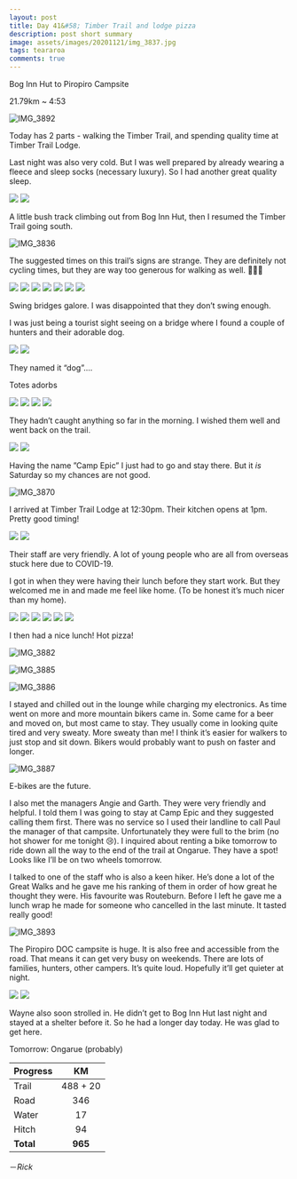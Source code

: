 ```yaml
---
layout: post
title: Day 41&#58; Timber Trail and lodge pizza
description: post short summary
image: assets/images/20201121/img_3837.jpg
tags: teararoa
comments: true
---
```


Bog Inn Hut to Piropiro Campsite

21.79km ~ 4:53

![IMG_3892](/assets/images/20201121/img_3892.jpg)

Today has 2 parts - walking the Timber Trail, and spending quality time at Timber Trail Lodge.

Last night was also very cold. But I was well prepared by already wearing a fleece and sleep socks (necessary luxury). So I had another great quality sleep. 

<div class="gallery" data-columns="2">
  <img src="/assets/images/20201121/img_3834.jpg">
  <img src="/assets/images/20201121/img_3835.jpg">
</div>

A little bush track climbing out from Bog Inn Hut, then I resumed the Timber Trail going south. 

![IMG_3836](/assets/images/20201121/img_3836.jpg)

The suggested times on this trail’s signs are strange. They are definitely not cycling times, but they are way too generous for walking as well. 🤷🏻‍♂️

<div class="gallery" data-columns="2">
  <img src="/assets/images/20201121/img_3837.jpg">
  <img src="/assets/images/20201121/img_3838.jpg">
  <img src="/assets/images/20201121/img_3841.jpg">
  <img src="/assets/images/20201121/img_3842.jpg">
  <img src="/assets/images/20201121/img_3843.jpg">
  <img src="/assets/images/20201121/img_3845.jpg">
  <img src="/assets/images/20201121/img_3846.jpg">
</div>

Swing bridges galore. I was disappointed that they don’t swing enough. 

I was just being a tourist sight seeing on a bridge where I found a couple of hunters and their adorable dog. 

<div class="gallery" data-columns="2">
  <img src="/assets/images/20201121/img_3858.jpg">
  <img src="/assets/images/20201121/img_3859.jpg">
</div>

They named it “dog”....

Totes adorbs

<div class="gallery" data-columns="2">
  <img src="/assets/images/20201121/img_3860.jpg">
  <img src="/assets/images/20201121/img_3861.jpg">
  <img src="/assets/images/20201121/img_3862.jpg">
  <img src="/assets/images/20201121/img_3863.jpg">
</div>

They hadn’t caught anything so far in the morning. I wished them well and went back on the trail. 

<div class="gallery" data-columns="2">
  <img src="/assets/images/20201121/img_3868.jpg">
  <img src="/assets/images/20201121/img_3869.jpg">
</div>

Having the name ”Camp Epic” I just had to go and stay there. But it _is_ Saturday so my chances are not good. 

![IMG_3870](/assets/images/20201121/img_3870.jpg)

I arrived at Timber Trail Lodge at 12:30pm. Their kitchen opens at 1pm. Pretty good timing!

<div class="gallery" data-columns="2">
  <img src="/assets/images/20201121/img_3872.jpg">
  <img src="/assets/images/20201121/img_3873.jpg">
</div>

Their staff are very friendly. A lot of young people who are all from overseas stuck here due to COVID-19.

I got in when they were having their lunch before they start work. But they welcomed me in and made me feel like home. (To be honest it’s much nicer than my home). 

<div class="gallery" data-columns="2">
  <img src="/assets/images/20201121/img_3874.jpg">
  <img src="/assets/images/20201121/img_3875.jpg">
  <img src="/assets/images/20201121/img_3876.jpg">
  <img src="/assets/images/20201121/img_3877.jpg">
  <img src="/assets/images/20201121/img_3879.jpg">
  <img src="/assets/images/20201121/img_3880.jpg">
</div>

I then had a nice lunch! Hot pizza!

![IMG_3882](/assets/images/20201121/img_3882.jpg)

![IMG_3885](/assets/images/20201121/img_3885.jpg)

![IMG_3886](/assets/images/20201121/img_3886.jpg)

I stayed and chilled out in the lounge while charging my electronics. As time went on more and more mountain bikers came in. Some came for a beer and moved on, but most came to stay. They usually come in looking quite tired and very sweaty. More sweaty than me! I think it’s easier for walkers to just stop and sit down. Bikers would probably want to push on faster and longer. 

![IMG_3887](/assets/images/20201121/img_3887.jpg)

E-bikes are the future. 

I also met the managers Angie and Garth. They were very friendly and helpful. I told them I was going to stay at Camp Epic and they suggested calling them first. There was no service so I used their landline to call Paul the manager of that campsite. Unfortunately they were full to the brim (no hot shower for me tonight 😢). I inquired about renting a bike tomorrow to ride down all the way to the end of the trail at Ongarue. They have a spot! Looks like I’ll be on two wheels tomorrow.

I talked to one of the staff who is also a keen hiker. He’s done a lot of the Great Walks and he gave me his ranking of them in order of how great he thought they were. His favourite was Routeburn. Before I left he gave me a lunch wrap he made for someone who cancelled in the last minute. It tasted really good!

![IMG_3893](/assets/images/20201121/img_3893.jpg)

The Piropiro DOC campsite is huge. It is also free and accessible from the road. That means it can get very busy on weekends. There are lots of families, hunters, other campers. It’s quite loud. Hopefully it’ll get quieter at night. 

<div class="gallery" data-columns="2">
  <img src="/assets/images/20201121/img_3890.jpg">
  <img src="/assets/images/20201121/img_3894.jpg">
</div>

Wayne also soon strolled in. He didn’t get to Bog Inn Hut last night and stayed at a shelter before it. So he had a longer day today. He was glad to get here.

Tomorrow: Ongarue (probably)

| Progress | KM |
| ---- |:----:|
| Trail | 488 + 20 |
| Road | 346 |
| Water | 17 |
| Hitch | 94 |
| **Total** | **965** |

－_Rick_